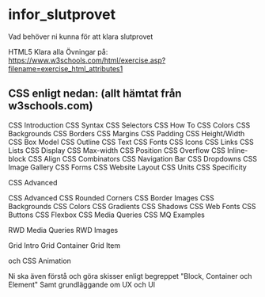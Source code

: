 # infor_slutprovet
Vad behöver ni kunna för att klara slutprovet

HTML5 
Klara alla Övningar på: https://www.w3schools.com/html/exercise.asp?filename=exercise_html_attributes1

CSS enligt nedan: (allt hämtat från w3schools.com)
-------------------------
CSS Introduction
CSS Syntax
CSS Selectors
CSS How To
CSS Colors
CSS Backgrounds
CSS Borders
CSS Margins
CSS Padding
CSS Height/Width
CSS Box Model
CSS Outline
CSS Text
CSS Fonts
CSS Icons
CSS Links
CSS Lists
CSS Display
CSS Max-width
CSS Position
CSS Overflow
CSS Inline-block
CSS Align
CSS Combinators
CSS Navigation Bar
CSS Dropdowns
CSS Image Gallery
CSS Forms
CSS Website Layout
CSS Units
CSS Specificity

CSS Advanced

CSS Advanced
CSS Rounded Corners
CSS Border Images
CSS Backgrounds
CSS Colors
CSS Gradients
CSS Shadows
CSS Web Fonts
CSS Buttons
CSS Flexbox
CSS Media Queries
CSS MQ Examples

RWD Media Queries
RWD Images

Grid Intro
Grid Container
Grid Item

och CSS Animation

Ni ska även förstå och göra skisser enligt begreppet "Block, Container och Element"
Samt grundläggande om UX och UI

